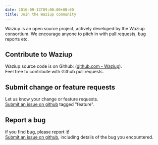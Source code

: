 ```yaml
---
date: 2016-09-13T09:00:00+00:00
title: Join the Waziup community
---
```

Waziup is an open source project, actively developed by the Waziup consortium. We encourage anyone to pitch in with pull requests, bug reports etc. 

## Contribute to Waziup
Waziup source code is on Github: ([github.com - Waziup](https://github.com/waziup/platform)).   
Feel free to contribute with Github pull requests.

## Submit change or feature requests 
Let us know your change or feature requests.  
[Submit an issue on github](https://github.com/waziup/platform/issues) tagged "feature". 

## Report a bug 
if you find  bug, please report it!  
[Submit an issue on github](https://github.com/waziup/platform/issues), including details of the bug you encountered.
